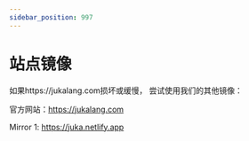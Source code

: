 ```yaml
---
sidebar_position: 997
---
```


# 站点镜像

如果https://jukalang.com损坏或缓慢， 尝试使用我们的其他镜像：

官方网站：https://jukalang.com

Mirror 1: https://juka.netlify.app
